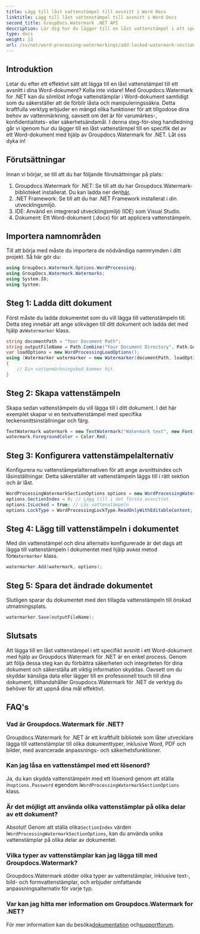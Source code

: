 ```yaml
---
title: Lägg till låst vattenstämpel till avsnitt i Word Docs
linktitle: Lägg till låst vattenstämpel till avsnitt i Word Docs
second_title: GroupDocs.Watermark .NET API
description: Lär dig hur du lägger till en låst vattenstämpel i ett specifikt avsnitt i Word-dokument med hjälp av Groupdocs Watermark for .NET med den här omfattande steg-för-steg-guiden.
type: docs
weight: 13
url: /sv/net/word-processing-watermarkings/add-locked-watermark-section-word-docs/
---
```

## Introduktion
Letar du efter ett effektivt sätt att lägga till en låst vattenstämpel till ett avsnitt i dina Word-dokument? Kolla inte vidare! Med Groupdocs.Watermark for .NET kan du sömlöst infoga vattenstämplar i Word-dokument samtidigt som du säkerställer att de förblir låsta och manipuleringssäkra. Detta kraftfulla verktyg erbjuder en mängd olika funktioner för att tillgodose dina behov av vattenmärkning, oavsett om det är för varumärkes-, konfidentialitets- eller säkerhetsändamål. I denna steg-för-steg handledning går vi igenom hur du lägger till en låst vattenstämpel till en specifik del av ett Word-dokument med hjälp av Groupdocs.Watermark for .NET. Låt oss dyka in!
## Förutsättningar
Innan vi börjar, se till att du har följande förutsättningar på plats:
1.  Groupdocs.Watermark för .NET: Se till att du har Groupdocs.Watermark-biblioteket installerat. Du kan ladda ner den[här](https://releases.groupdocs.com/Watermark/net/).
2. .NET Framework: Se till att du har .NET Framework installerat i din utvecklingsmiljö.
3. IDE: Använd en integrerad utvecklingsmiljö (IDE) som Visual Studio.
4. Dokument: Ett Word-dokument (.docx) för att applicera vattenstämpeln.
## Importera namnområden
Till att börja med måste du importera de nödvändiga namnrymden i ditt projekt. Så här gör du:
```csharp
using GroupDocs.Watermark.Options.WordProcessing;
using GroupDocs.Watermark.Watermarks;
using System.IO;
using System;
```
## Steg 1: Ladda ditt dokument
 Först måste du ladda dokumentet som du vill lägga till vattenstämpeln till. Detta steg innebär att ange sökvägen till ditt dokument och ladda det med hjälp av`Watermarker` klass.
```csharp
string documentPath = "Your Document Path";
string outputFileName = Path.Combine("Your Document Directory", Path.GetFileName(documentPath));
var loadOptions = new WordProcessingLoadOptions();
using (Watermarker watermarker = new Watermarker(documentPath, loadOptions))
{
    // Din vattenmärkningskod kommer hit.
}
```
## Steg 2: Skapa vattenstämpeln
Skapa sedan vattenstämpeln du vill lägga till i ditt dokument. I det här exemplet skapar vi en textvattenstämpel med specifika teckensnittsinställningar och färg.
```csharp
TextWatermark watermark = new TextWatermark("Watermark text", new Font("Arial", 19));
watermark.ForegroundColor = Color.Red;
```
## Steg 3: Konfigurera vattenstämpelalternativ
Konfigurera nu vattenstämpelalternativen för att ange avsnittsindex och låsinställningar. Detta säkerställer att vattenstämpeln läggs till i rätt sektion och är låst.
```csharp
WordProcessingWatermarkSectionOptions options = new WordProcessingWatermarkSectionOptions();
options.SectionIndex = 0; // Lägg till i det första avsnittet
options.IsLocked = true; // Lås vattenstämpeln
options.LockType = WordProcessingLockType.ReadOnlyWithEditableContent; // Låstyp
```
## Steg 4: Lägg till vattenstämpeln i dokumentet
 Med din vattenstämpel och dina alternativ konfigurerade är det dags att lägga till vattenstämpeln i dokumentet med hjälp av`Add` metod för`Watermarker` klass.
```csharp
watermarker.Add(watermark, options);
```
## Steg 5: Spara det ändrade dokumentet
Slutligen sparar du dokumentet med den tillagda vattenstämpeln till önskad utmatningsplats.
```csharp
watermarker.Save(outputFileName);
```
## Slutsats
Att lägga till en låst vattenstämpel i ett specifikt avsnitt i ett Word-dokument med hjälp av Groupdocs Watermark för .NET är en enkel process. Genom att följa dessa steg kan du förbättra säkerheten och integriteten för dina dokument och säkerställa att viktig information skyddas. Oavsett om du skyddar känsliga data eller lägger till en professionell touch till dina dokument, tillhandahåller Groupdocs.Watermark för .NET de verktyg du behöver för att uppnå dina mål effektivt.
## FAQ's
### Vad är Groupdocs.Watermark för .NET?
Groupdocs.Watermark for .NET är ett kraftfullt bibliotek som låter utvecklare lägga till vattenstämplar till olika dokumenttyper, inklusive Word, PDF och bilder, med avancerade anpassnings- och säkerhetsfunktioner.
### Kan jag låsa en vattenstämpel med ett lösenord?
 Ja, du kan skydda vattenstämpeln med ett lösenord genom att ställa in`options.Password` egendom i`WordProcessingWatermarkSectionOptions` klass.
### Är det möjligt att använda olika vattenstämplar på olika delar av ett dokument?
 Absolut! Genom att ställa olika`SectionIndex` värden i`WordProcessingWatermarkSectionOptions`, kan du använda unika vattenstämplar på olika delar av dokumentet.
### Vilka typer av vattenstämplar kan jag lägga till med Groupdocs.Watermark?
Groupdocs.Watermark stöder olika typer av vattenstämplar, inklusive text-, bild- och formvattenstämplar, och erbjuder omfattande anpassningsalternativ för varje typ.
### Var kan jag hitta mer information om Groupdocs.Watermark for .NET?
 För mer information kan du besöka[dokumentation](https://reference.groupdocs.com/Watermark/net/) och[supportforum](https://forum.groupdocs.com/c/watermark/19).